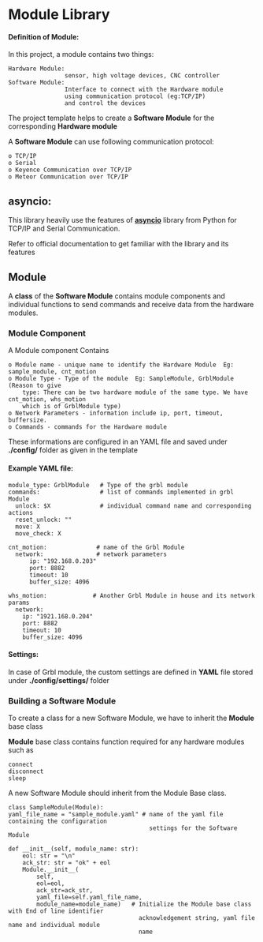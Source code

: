 # Module Library

####  Definition of Module: ####
In this project, a module contains two things:
    
    Hardware Module:
                    sensor, high voltage devices, CNC controller
    Software Module: 
                    Interface to connect with the Hardware module 
                    using communication protocol (eg:TCP/IP) 
                    and control the devices


The project template helps  to create a **Software Module** for the corresponding **Hardware module** 


A **Software Module** can use following communication protocol:

    o TCP/IP
    o Serial 
    o Keyence Communication over TCP/IP
    o Meteor Communication over TCP/IP

## **asyncio**:

This library heavily use the features of [**asyncio**](https://docs.python.org/3/library/asyncio.html) library from Python for TCP/IP and Serial Communication.

Refer  to official documentation to get familiar with the library and its features


## **Module** 

A **class** of the **Software Module** contains module components and individual functions to send commands and receive
data from the hardware modules.

### Module Component 
A Module component Contains 

    o Module name - unique name to identify the Hardware Module  Eg: sample_module, cnt_motion 
    o Module Type - Type of the module  Eg: SampleModule, GrblModule (Reason to give
        type: There can be two hardware module of the same type. We have cnt_motion, whs_motion
        which is of GrblModule type)
    o Network Parameters - information include ip, port, timeout, buffersize. 
    o Commands - commands for the Hardware module


These informations are configured in an YAML file and saved under **./config/** folder as given in the template


#### Example YAML file:

    module_type: GrblModule   # Type of the grbl module
    commands:                 # list of commands implemented in grbl Module  
      unlock: $X              # individual command name and corresponding actions
      reset_unlock: ""
      move: X
      move_check: X
    
    cnt_motion:              # name of the Grbl Module 
      network:               # network parameters
          ip: "192.168.0.203" 
          port: 8882
          timeout: 10
          buffer_size: 4096
    
    whs_motion:             # Another Grbl Module in house and its network params
      network:
        ip: "1921.168.0.204"
        port: 8882
        timeout: 10
        buffer_size: 4096
    


#### Settings: 
In case of Grbl module, the custom settings are defined in **YAML** 
    file stored under **./config/settings/** folder




### Building a Software Module

To create a class for a new Software Module, we have to inherit the **Module** base class


**Module** base class contains function required for any hardware modules such as

    connect
    disconnect
    sleep



A new Software Module should inherit from the Module Base class.
    
    class SampleModule(Module):
    yaml_file_name = "sample_module.yaml" # name of the yaml file containing the configuration
                                            settings for the Software Module

    def __init__(self, module_name: str):
        eol: str = "\n"
        ack_str: str = "ok" + eol
        Module.__init__(
            self,
            eol=eol,
            ack_str=ack_str,
            yaml_file=self.yaml_file_name,
            module_name=module_name)   # Initialize the Module base class with End of line identifier
                                         acknowledgement string, yaml file name and individual module 
                                         name





















